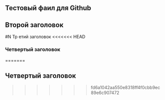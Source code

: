  ## Тестовый фаил для Github

 ##  Второй заголовок

 #N  Тр етий заголовок
<<<<<<< HEAD

 ###  Четвертый заголовок 
=======
## Четвертый  заголовок
>>>>>>> fd6a1042aa550e8318ff4f0cbb9ec89e6c907472
